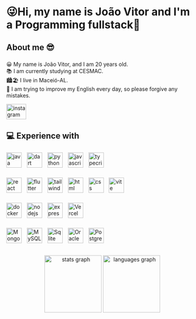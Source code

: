 <h1 align="left"> 😜Hi, my name is João Vitor and I'm a Programming fullstack👋</h1>

 ###

<h2 align="left"> About me 😎</h2>

 ###

 <p align="left">😀 My name is João Vitor, and I am 20 years old.<br>📚 I am currently studying at CESMAC.<br>🏙️🏖️ I live in Maceió-AL.<br>📒 I am trying to improve my English every day, so please forgive any mistakes.</p>


<div align="left">
<a href="https://www.instagram.com/euujoaovitorr"><img src="https://raw.githubusercontent.com/maurodesouza/profile-readme-generator/master/src/assets/icons/social/instagram/default.svg" width="52" height="40" alt="instagram logo"  /></a> 
</div>

 ###
 <h2 align="left">💻 Experience with</h2>



###

<div align="left">
<img src="https://skillicons.dev/icons?i=java" height="40" alt="java logo"  />
 <img width="6" />
<img src="https://skillicons.dev/icons?i=dart" height="40" alt="dart logo"  />
 <img width="6" />
<img src="https://skillicons.dev/icons?i=py" height="40" alt="python logo"  />
  <img width="6" />
<img src="https://skillicons.dev/icons?i=js" height="40" alt="javascript logo"  />
  <img width="6" />
<img src="https://skillicons.dev/icons?i=ts" height="40" alt="typecript logo"  />
  <img width="6" /> 
</div>

 ###
<div align="left">
<img src="https://skillicons.dev/icons?i=react" height="40" alt="react logo"  />
 <img width="6" />
<img src="https://skillicons.dev/icons?i=flutter" height="40" alt="flutter logo"  />
 <img width="6" />
<img src="https://skillicons.dev/icons?i=tailwindcss" height="40" alt="tailwindcss logo"  />
  <img width="6" />
<img src="https://skillicons.dev/icons?i=html" height="40" alt="html logo"  />
  <img width="6" /> 
<img src="https://skillicons.dev/icons?i=css" height="40" alt="css logo"  />
  <img width="6" /> 
<img src="https://skillicons.dev/icons?i=vite" height="40" alt="vite logo"  />
  <img width="6" /> 
</div>

###
<div align="left">
<img src="https://skillicons.dev/icons?i=docker" height="40" alt="docker logo"  />
 <img width="6" />
<img src="https://skillicons.dev/icons?i=nodejs" height="40" alt="nodejs logo"  />
 <img width="6" />
<img src="https://skillicons.dev/icons?i=express" height="40" alt="express logo"  />
 <img width="6" />
 
<img src="https://img.shields.io/badge/Vercel-000000?style=for-the-badge&logo=vercel&logoColor=white" height="40" alt="Vercel logo"  />

</div>

###
<div align="left">
<img src="https://img.shields.io/badge/MongoDB-4EA94B?style=for-the-badge&logo=mongodb&logoColor=white" height="40" alt="MongoDB logo"  />
 <img width="6" />
<img src="https://img.shields.io/badge/MySQL-005C84?style=for-the-badge&logo=mysql&logoColor=white" height="40" alt="MySQL logo"  />
 <img width="6" />
<img src="https://img.shields.io/badge/Sqlite-003B57?style=for-the-badge&logo=sqlite&logoColor=white" height="40" alt="Sqlite logo"  />
 <img width="6" />
<img src="https://img.shields.io/badge/Oracle-F80000?style=for-the-badge&logo=Oracle&logoColor=white" height="40" alt="Oracle logo"  />
 <img width="6" />
<img src="https://img.shields.io/badge/PostgreSQL-316192?style=for-the-badge&logo=postgresql&logoColor=white" height="40" alt="PostgreSQL logo"  />
 <img width="6" />
</div>

##

<div align="center">
  <img src="https://github-readme-stats.vercel.app/api?username=joaovitorraraujo&hide_title=false&hide_rank=false&show_icons=true&include_all_commits=true&count_private=true&disable_animations=false&theme=dark&locale=en&hide_border=true&order=1" height="150" alt="stats graph"  />
  <img src="https://github-readme-stats.vercel.app/api/top-langs?username=joaovitorraraujo&locale=en&hide_title=false&layout=compact&card_width=320&langs_count=5&theme=dark&hide_border=true&order=2" height="150" alt="languages graph"  />
</div>

##
